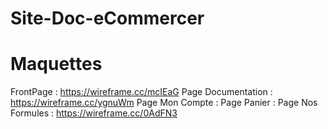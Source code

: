 # Site-Doc-eCommercer


# Maquettes

FrontPage : https://wireframe.cc/mcIEaG
Page Documentation : https://wireframe.cc/ygnuWm 
Page Mon Compte : 
Page Panier : 
Page Nos Formules : https://wireframe.cc/0AdFN3